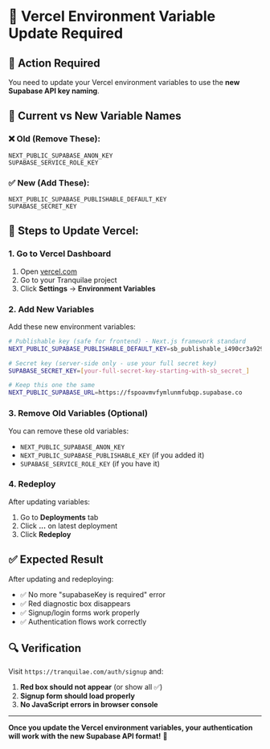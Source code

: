 # 🔧 Vercel Environment Variable Update Required

## 🚨 **Action Required**

You need to update your Vercel environment variables to use the **new Supabase API key naming**.

## 📝 **Current vs New Variable Names**

### **❌ Old (Remove These):**
```
NEXT_PUBLIC_SUPABASE_ANON_KEY
SUPABASE_SERVICE_ROLE_KEY  
```

### **✅ New (Add These):**
```
NEXT_PUBLIC_SUPABASE_PUBLISHABLE_DEFAULT_KEY
SUPABASE_SECRET_KEY
```

## 🔧 **Steps to Update Vercel:**

### **1. Go to Vercel Dashboard**
1. Open [vercel.com](https://vercel.com)
2. Go to your Tranquilae project
3. Click **Settings** → **Environment Variables**

### **2. Add New Variables**
Add these new environment variables:

```bash
# Publishable key (safe for frontend) - Next.js framework standard
NEXT_PUBLIC_SUPABASE_PUBLISHABLE_DEFAULT_KEY=sb_publishable_i490cr3a929wFuz286rVKA_3EbsFJ7N

# Secret key (server-side only - use your full secret key)
SUPABASE_SECRET_KEY=[your-full-secret-key-starting-with-sb_secret_]

# Keep this one the same
NEXT_PUBLIC_SUPABASE_URL=https://fspoavmvfymlunmfubqp.supabase.co
```

### **3. Remove Old Variables (Optional)**
You can remove these old variables:
- `NEXT_PUBLIC_SUPABASE_ANON_KEY`
- `NEXT_PUBLIC_SUPABASE_PUBLISHABLE_KEY` (if you added it)
- `SUPABASE_SERVICE_ROLE_KEY` (if you have it)

### **4. Redeploy**
After updating variables:
1. Go to **Deployments** tab
2. Click **...** on latest deployment  
3. Click **Redeploy**

## ✅ **Expected Result**

After updating and redeploying:
- ✅ No more "supabaseKey is required" error
- ✅ Red diagnostic box disappears  
- ✅ Signup/login forms work properly
- ✅ Authentication flows work correctly

## 🔍 **Verification**

Visit `https://tranquilae.com/auth/signup` and:
1. **Red box should not appear** (or show all ✅)
2. **Signup form should load properly**
3. **No JavaScript errors in browser console**

---

**Once you update the Vercel environment variables, your authentication will work with the new Supabase API format!** 🌿
